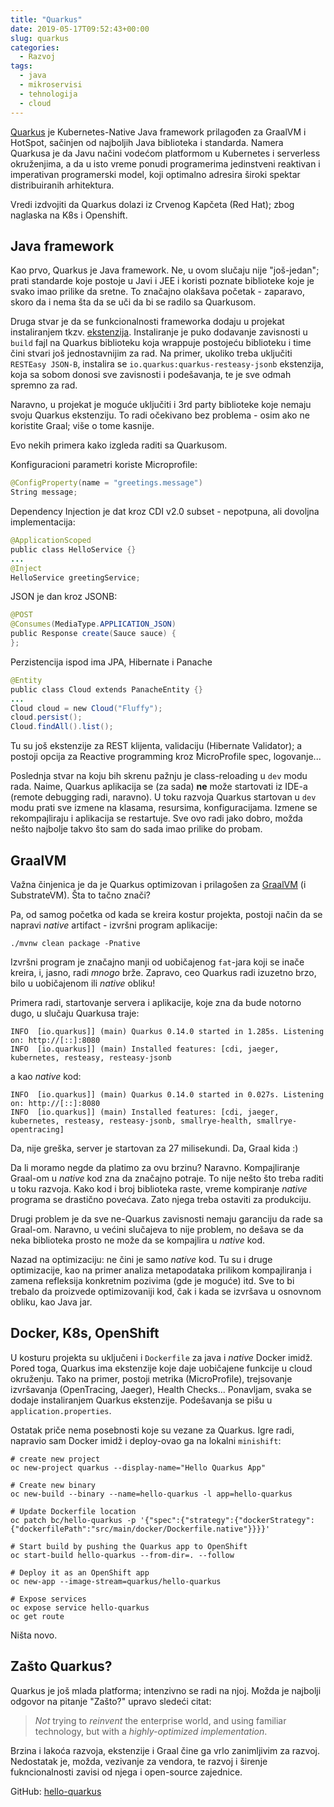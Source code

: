 ```yaml
---
title: "Quarkus"
date: 2019-05-17T09:52:43+00:00
slug: quarkus
categories:
  - Razvoj
tags:
  - java
  - mikroservisi
  - tehnologija
  - cloud
---
```


[Quarkus](https://quarkus.io) je Kubernetes-Native Java framework prilagođen za GraalVM i HotSpot, sačinjen od najboljih Java biblioteka i standarda. Namera Quarkusa je da Javu načini vodećom platformom u Kubernetes i serverless okruženjima, a da u isto vreme ponudi programerima jedinstveni reaktivan i imperativan programerski model, koji optimalno adresira široki spektar distribuiranih arhitektura.
<!--more-->

Vredi izdvojiti da Quarkus dolazi iz Crvenog Kapčeta (Red Hat); zbog naglaska na K8s i Openshift. 

## Java framework

Kao prvo, Quarkus je Java framework. Ne, u ovom slučaju nije "još-jedan"; prati standarde koje postoje u Javi i JEE i koristi poznate biblioteke koje je svako imao prilike da sretne. To značajno olakšava početak - zaparavo, skoro da i nema šta da se uči da bi se radilo sa Quarkusom.

Druga stvar je da se funkcionalnosti frameworka dodaju u projekat instaliranjem tkzv. [ekstenzija](https://quarkus.io/extensions/). Instaliranje je puko dodavanje zavisnosti u `build` fajl na Quarkus biblioteku koja wrappuje postojeću biblioteku i time čini stvari još jednostavnijim za rad. Na primer, ukoliko treba uključiti `RESTEasy JSON-B`, instalira se `io.quarkus:quarkus-resteasy-jsonb` ekstenzija, koja sa sobom donosi sve zavisnosti i podešavanja, te je sve odmah spremno za rad.

Naravno, u projekat je moguće uključiti i 3rd party biblioteke koje nemaju svoju Quarkus ekstenziju. To radi očekivano bez problema - osim ako ne koristite Graal; više o tome kasnije. 

Evo nekih primera kako izgleda raditi sa Quarkusom.  
    
Konfiguracioni parametri koriste Microprofile:

```java
@ConfigProperty(name = "greetings.message")
String message;
```

Dependency Injection je dat kroz CDI v2.0 subset - nepotpuna, ali dovoljna implementacija:

```java
@ApplicationScoped
public class HelloService {}
...
@Inject
HelloService greetingService;
```

JSON je dan kroz JSONB:

```java
@POST
@Consumes(MediaType.APPLICATION_JSON)
public Response create(Sauce sauce) {
};
```

Perzistencija ispod ima JPA, Hibernate i Panache

```java
@Entity
public class Cloud extends PanacheEntity {}
...
Cloud cloud = new Cloud("Fluffy");
cloud.persist();
Cloud.findAll().list();
```

Tu su još ekstenzije za REST klijenta, validaciju (Hibernate Validator); a postoji opcija za Reactive programming kroz MicroProfile spec, logovanje...

Poslednja stvar na koju bih skrenu pažnju je class-reloading u `dev` modu rada. Naime, Quarkus aplikacija se (za sada) **ne** može startovati iz IDE-a (remote debugging radi, naravno). U toku razvoja Quarkus startovan u `dev` modu prati sve izmene na klasama, resursima, konfiguracijama. Izmene se rekompajliraju i aplikacija se restartuje. Sve ovo radi jako dobro, možda nešto najbolje takvo što sam do sada imao prilike do probam.

## GraalVM

Važna činjenica je da je Quarkus optimizovan i prilagošen za [GraalVM](https://www.graalvm.org) (i SubstrateVM). Šta to tačno znači?

Pa, od samog početka od kada se kreira kostur projekta, postoji način da se napravi _native_ artifact - izvršni program aplikacije:

```shell
./mvnw clean package -Pnative
```

Izvršni program je značajno manji od uobičajenog `fat`-jara koji se inače kreira, i, jasno, radi _mnogo_ brže. Zapravo, ceo Quarkus radi izuzetno brzo, bilo u uobičajenom ili _native_ obliku!

Primera radi, startovanje servera i aplikacije, koje zna da bude notorno dugo, u slučaju Quarkusa traje:

```
INFO  [io.quarkus]] (main) Quarkus 0.14.0 started in 1.285s. Listening on: http://[::]:8080
INFO  [io.quarkus]] (main) Installed features: [cdi, jaeger, kubernetes, resteasy, resteasy-jsonb 
```

a kao _native_ kod:

```
INFO  [io.quarkus]] (main) Quarkus 0.14.0 started in 0.027s. Listening on: http://[::]:8080
INFO  [io.quarkus]] (main) Installed features: [cdi, jaeger, kubernetes, resteasy, resteasy-jsonb, smallrye-health, smallrye-opentracing]
``` 

Da, nije greška, server je startovan za 27 milisekundi. Da, Graal kida :)

Da li moramo negde da platimo za ovu brzinu? Naravno. Kompajliranje Graal-om u _native_ kod zna da značajno potraje. To nije nešto što treba raditi u toku razvoja. Kako kod i broj biblioteka raste, vreme kompiranje _native_ programa se drastično povećava. Zato njega treba ostaviti za produkciju.

Drugi problem je da sve ne-Quarkus zavisnosti nemaju garanciju da rade sa Graal-om. Naravno, u većini slučajeva to nije problem, no dešava se da neka biblioteka prosto ne može da se kompajlira u _native_ kod.

Nazad na optimizaciju: ne čini je samo _native_ kod. Tu su i druge optimizacije, kao na primer analiza metapodataka prilikom kompajliranja i zamena refleksija konkretnim pozivima (gde je moguće) itd. Sve to bi trebalo da proizvede optimizovaniji kod, čak i kada se izvršava u osnovnom obliku, kao Java jar. 

## Docker, K8s, OpenShift

U kosturu projekta su uključeni i `Dockerfile` za java i _native_ Docker imidž. Pored toga, Quarkus ima ekstenzije koje daje uobičajene funkcije u cloud okruženju. Tako na primer, postoji metrika (MicroProfile), trejsovanje izvršavanja (OpenTracing, Jaeger), Health Checks... Ponavljam, svaka se dodaje instaliranjem Quarkus ekstenzije. Podešavanja se pišu u `application.properties`.

Ostatak priče nema posebnosti koje su vezane za Quarkus. Igre radi, napravio sam Docker imidž i deploy-ovao ga na lokalni `minishift`:

```shell
# create new project
oc new-project quarkus --display-name="Hello Quarkus App"

# Create new binary
oc new-build --binary --name=hello-quarkus -l app=hello-quarkus

# Update Dockerfile location
oc patch bc/hello-quarkus -p '{"spec":{"strategy":{"dockerStrategy":{"dockerfilePath":"src/main/docker/Dockerfile.native"}}}}'

# Start build by pushing the Quarkus app to OpenShift
oc start-build hello-quarkus --from-dir=. --follow

# Deploy it as an OpenShift app
oc new-app --image-stream=quarkus/hello-quarkus

# Expose services
oc expose service hello-quarkus
oc get route
```

Ništa novo.

## Zašto Quarkus?

Quarkus je još mlada platforma; intenzivno se radi na njoj. Možda je najbolji odgovor na pitanje "Zašto?" upravo sledeći citat:

> _Not_ trying to _reinvent_ the enterprise world, and using familiar technology, but with a _highly-optimized implementation_.
   
Brzina i lakoća razvoja, ekstenzije i Graal čine ga vrlo zanimljivim za razvoj. Nedostatak je, možda, vezivanje za vendora, te razvoj i širenje fukncionalnosti zavisi od njega i open-source zajednice. 

GitHub: [hello-quarkus](https://github.com/igr/hello-quarkus)
